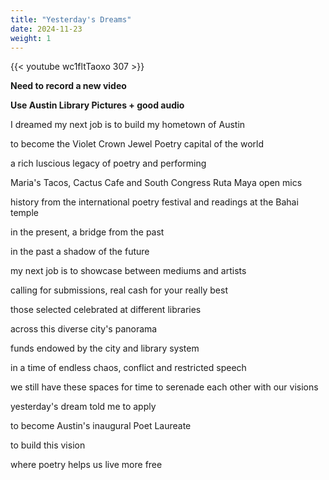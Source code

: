 ```yaml
---
title: "Yesterday's Dreams"
date: 2024-11-23
weight: 1
---
```

{{< youtube wc1fltTaoxo 307 >}}

**Need to record a new video**

**Use Austin Library Pictures + good audio**

I dreamed my next job is to build my hometown of Austin

to become the Violet Crown Jewel Poetry capital of the world

a rich luscious legacy of poetry and performing

Maria's Tacos, Cactus Cafe and South Congress Ruta Maya open mics

history from the international poetry festival and readings at the Bahai temple

in the present, a bridge from the past

in the past a shadow of the future

my next job is to showcase between mediums and artists

calling for submissions, real cash for your really best

those selected celebrated at different libraries

across this diverse city's panorama

funds endowed by the city and library system

in a time of endless chaos, conflict and restricted speech

we still have these spaces for time to serenade each other with our visions

yesterday's dream told me to apply

to become Austin's inaugural Poet Laureate

to build this vision

where poetry helps us live more free

